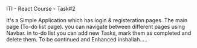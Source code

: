 ITI - React Course - Task#2

It's a Simple Application which has login & registeration pages.
The main page (To-do list page).
you can navigate between different pages using Navbar.
in to-do list you can add new Tasks, mark them as completed and delete them.
To be continued and Enhanced inshallah.....
